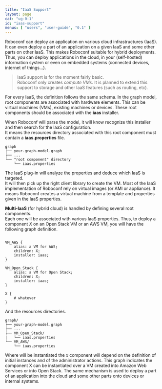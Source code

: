 ```yaml
---
title: "IaaS Support"
layout: page
cat: "ug-0-1"
id: "iaas-support"
menus: [ "users", "user-guide", "0.1" ]
---
```


Roboconf can deploy an application on various cloud infrastructures (IaaS).  
It can even deploy a part of an application on a given IaaS and some other parts on other IaaS.
This makes Roboconf suitable for hybrid deployments. Thus, you can deploy applications in the cloud,
in your (self-hosted) information system or even on embedded systems (connected devices, internet of things...).

> IaaS support is for the moment fairly basic.  
> Roboconf only creates *compute VMs*. It is planned to extend this support to storage and other IaaS features
(such as routing, etc).

For every IaaS, the definition follows the same schema. In the graph model, root components are associated with
hardware elements. This can be virtual machines (VMs), existing machines or devices. These root components
should be associated with the **iaas** installer.  

When Roboconf will parse the model, it will know recognize this installer and then search for the IaaS configuration.  
It means the resources directory associated with this root component must contain a **iaas.properties** file.

	graph
	├── your-graph-model.graph
	├── ...
	└── "root component" directory
	    └── iaas.properties

The IaaS plug-in will analyze the properties and deduce which IaaS is targeted.  
It will then pick up the right client library to create the VM. Most of the IaaS implementation
of Roboconf rely on virtual images (or AMI or appliance). It means Roboconf creates a virtual machine
from a template and properties given in the IaaS properties.

**Multi-IaaS** (for hybrid cloud) is handled by defining several root components.  
Each one will be associated with various IaaS properties. Thus, to deploy a component *X* on an Open Stack
VM or an AWS VM, you will have the following graph definition.

<pre><code class="language-roboconf">
VM_AWS {
	alias: a VM for AWS;
	children: X;
	installer: iaas;
}
	
VM_Open_Stack {
	alias: a VM for Open Stack;
	children: X;
	installer: iaas;
}
	
X {
	# whatever
}
</code></pre>

And the resources directories.

	graph/
	├── your-graph-model.graph
	├── ...
	├── VM_Open_Stack/
	|   └── iaas.properties
	└── VM_AWS/
		└── iaas.properties

Where will be instantiated the *x* component will depend on the definition of initial instances
and of the administrator actions. This graph indicates the component X can be instantiated over a VM
created into Amazon Web Services or into Open Stack. The same mechanism is used to deploy a part of an application
into the cloud and some other parts onto devices or internal systems.
